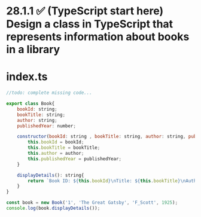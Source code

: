 # 28.1.1 ✅ (TypeScript start here)  Design a class in TypeScript that represents information about books in a library

# index.ts

```jsx
//todo: complete missing code...

export class Book{
    bookId: string;
    bookTitle: string;
    author: string;
    publishedYear: number;

    constructor(bookId: string , bookTitle: string, author: string, publishedYear: number){
        this.bookId = bookId;
        this.bookTitle = bookTitle;
        this.author = author;
        this.publishedYear = publishedYear;
    }

    displayDetails(): string{
        return `Book ID: ${this.bookId}\nTitle: ${this.bookTitle}\nAuthor: ${this.author}\nPublished Year: ${this.publishedYear}`;
    }
}

const book = new Book('1', 'The Great Gatsby', 'F_Scott', 1925);
console.log(book.displayDetails());
```